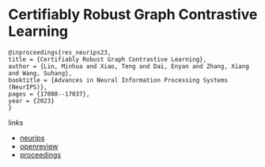 # Certifiably Robust Graph Contrastive Learning

```
@inproceedings{res_neurips23,
title = {Certifiably Robust Graph Contrastive Learning},
author = {Lin, Minhua and Xiao, Teng and Dai, Enyan and Zhang, Xiang and Wang, Suhang},
booktitle = {Advances in Neural Information Processing Systems (NeurIPS)},
pages = {17008--17037},
year = {2023}
}
```

links
- [neurips](https://nips.cc/Conferences/2023/Schedule?showEvent=70476)
- [openreview](https://openreview.net/forum?id=o50nH0sV9x)
- [proceedings](https://papers.nips.cc//paper_files/paper/2023/hash/37050ebbbd7096719ab96cec19a4c69f-Abstract-Conference.html)
